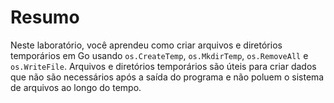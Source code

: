 # Resumo

Neste laboratório, você aprendeu como criar arquivos e diretórios temporários em Go usando `os.CreateTemp`, `os.MkdirTemp`, `os.RemoveAll` e `os.WriteFile`. Arquivos e diretórios temporários são úteis para criar dados que não são necessários após a saída do programa e não poluem o sistema de arquivos ao longo do tempo.
